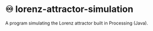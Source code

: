 # ♾️ lorenz-attractor-simulation
A program simulating the Lorenz attractor built in Processing (Java).
